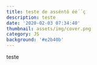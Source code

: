 ```yaml
---
title: teste de asséntô éé´´ç
description: teste
date: '2020-02-03 07:34:40'
thumbnail: assets/img/cover.png
category: JS
background: '#e2b40b'
---
```

teste
